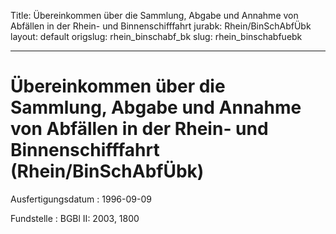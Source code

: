 Title: Übereinkommen über die Sammlung, Abgabe und Annahme von Abfällen in der Rhein-
  und Binnenschifffahrt
jurabk: Rhein/BinSchAbfÜbk
layout: default
origslug: rhein_binschabf_bk
slug: rhein_binschabfuebk

---

# Übereinkommen über die Sammlung, Abgabe und Annahme von Abfällen in der Rhein- und Binnenschifffahrt (Rhein/BinSchAbfÜbk)

Ausfertigungsdatum
:   1996-09-09

Fundstelle
:   BGBl II: 2003, 1800

